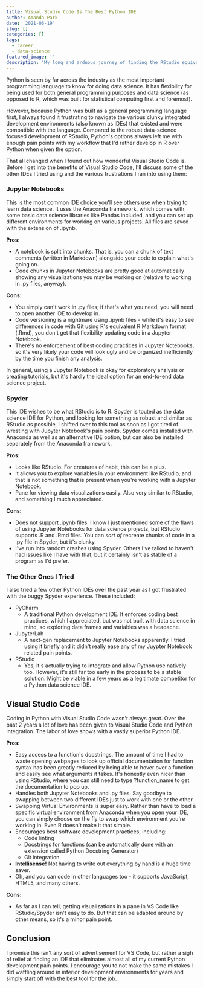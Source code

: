 ```yaml
---
title: Visual Studio Code Is The Best Python IDE
author: Amanda Park
date: '2021-06-19'
slug: []
categories: []
tags: 
  - career
  - data-science
featured_image: ''
description: 'My long and arduous journey of finding the RStudio equivalent for Python is now over.'
---
```


Python is seen by far across the industry as the most important programming language to know for doing data science. It has flexibility for being used for both general programming purposes and data science (as opposed to R, which was built for statistical computing first and foremost).

However, because Python was built as a general programming language first, I always found it frustrating to navigate the various clunky integrated development environments (also known as IDEs) that existed and were compatible with the language. Compared to the robust data-science focused development of RStudio, Python's options always left me with enough pain points with my workflow that I'd rather develop in R over Python when given the option.

That all changed when I found out how wonderful Visual Studio Code is. Before I get into the benefits of Visual Studio Code, I'll discuss some of the other IDEs I tried using and the various frustrations I ran into using them:

### Jupyter Notebooks

This is the most common IDE choice you'll see others use when trying to learn data science. It uses the Anaconda framework, which comes with some basic data science libraries like Pandas included, and you can set up different environments for working on various projects. All files are saved with the extension of .ipynb. 

__Pros:__

* A notebook is split into chunks. That is, you can a chunk of text comments (written in Markdown) alongside your code to explain what's going on.
* Code chunks in Jupyter Notebooks are pretty good at automatically showing any visualizations you may be working on (relative to working in .py files, anyway).

__Cons:__

* You simply can't work in .py files; if that's what you need, you will need to open another IDE to develop in.
* Code versioning is a nightmare using .ipynb files - while it's easy to see differences in code with Git using R's equivalent R Markdown format (.Rmd), you don't get that flexibility updating code in a Jupyter Notebook.
* There's no enforcement of best coding practices in Jupyter Notebooks, so it's very likely your code will look ugly and be organized inefficiently by the time you finish any analysis. 

In general, using a Jupyter Notebook is okay for exploratory analysis or creating tutorials, but it's hardly the ideal option for an end-to-end data science project.

### Spyder

This IDE wishes to be what RStudio is to R. Spyder is touted as the data science IDE for Python, and looking for something as robust and similar as RStudio as possible, I shifted over to this tool as soon as I got tired of wresting with Jupyter Notebook's pain points. Spyder comes installed with Anaconda as well as an alternative IDE option, but can also be installed separately from the Anaconda framework.

__Pros:__

* Looks like RStudio. For creatures of habit, this can be a plus. 
* It allows you to explore variables in your environment like RStudio, and that is not something that is present when you're working with a Jupyter Notebook.
* Pane for viewing data visualizations easily. Also very similar to RStudio, and something I much appreciated.

__Cons:__

* Does not support .ipynb files. I know I just mentioned some of the flaws of using Jupyter Notebooks for data science projects, but RStudio supports .R and .Rmd files. You can *sort of* recreate chunks of code in a .py file in Spyder, but it's clunky.
* I've run into random crashes using Spyder. Others I've talked to haven't had issues like I have with that, but it certainly isn't as stable of a program as I'd prefer.

### The Other Ones I Tried

I also tried a few other Python IDEs over the past year as I got frustrated with the buggy Spyder experience. These included:
* PyCharm
  * A traditional Python development IDE. It enforces coding best practices, which I appreciated, but was not built with data science in mind, so exploring data frames and variables was a headache. 
* JupyterLab
  * A next-gen replacement to Jupyter Notebooks apparently. I tried using it briefly and it didn't really ease any of my Juypter Notebook related pain points.
* RStudio 
  * Yes, it's actually trying to integrate and allow Python use natively too. However, it's still far too early in the process to be a stable solution. Might be viable in a few years as a legitimate competitor for a Python data science IDE.


## Visual Studio Code

Coding in Python with Visual Studio Code wasn't always great. Over the past 2 years a lot of love has been given to Visual Studio Code and Python integration. The labor of love shows with a vastly superior Python IDE.

__Pros:__

* Easy access to a function's docstrings. The amount of time I had to waste opening webpages to look up official documentation for function syntax has been greatly reduced by being able to hover over a function and easily see what arguments it takes. It's honestly even nicer than using RStudio, where you can still need to type ?function_name to get the documentation to pop up.
* Handles both Jupyter Notebooks and .py files. Say goodbye to swapping between two different IDEs just to work with one or the other.
* Swapping Virtual Environments is super easy. Rather than have to load a specific virtual environment from Anaconda when you open your IDE, you can simply choose on the fly to swap which environment you're working in. Even R doesn't make it that simple. 
* Encourages best software development practices, including:
  * Code linting
  * Docstrings for functions (can be automatically done with an extension called Python Docstring Generator)
  * Git integration
* **Intellisense!** Not having to write out everything by hand is a huge time saver.
* Oh, and you can code in other languages too - it supports JavaScript, HTML5, and many others.

__Cons:__

* As far as I can tell, getting visualizations in a pane in VS Code like RStudio/Spyder isn't easy to do. But that can be adapted around by other means, so it's a minor pain point.

## Conclusion

I promise this isn't any sort of advertisement for VS Code, but rather a sigh of relief at finding an IDE that eliminates almost all of my current Python development pain points. I encourage you to not make the same mistakes I did waffling around in inferior development environments for years and simply start off with the best tool for the job.